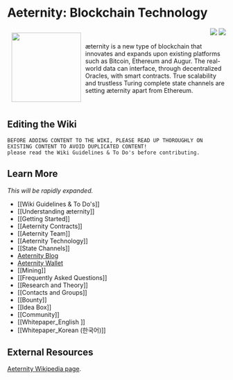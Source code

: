 # Aeternity: Blockchain Technology

<a href="http://www.aeternity.com/"><img width="160px" src="http://www.aeternity.com/user/themes/aeon/img/aeternity_logo.png" align="left" hspace="10" vspace="10"></a>

<p align = right><a target="_blank" href="https://twitter.com/intent/tweet?original_referer=https%3A%2F%2Fabout.twitter.com%2Fresources%2Fbuttons&text=Aeternity:%20scalable%20smart%20contracts%20interfacing%20with%20real%20world%20data&tw_p=tweetbutton&url=http%3A%2F%2Fwww.aeternity.com%2F&via=aetrnty"><img src="http://s30.postimg.org/j2q6ql27h/Tweet.png"></a>
<a target="_blank" href="https://twitter.com/aetrnty"> <img src="https://s24.postimg.org/4xcf9j8xh/Follow-_Twitter.jpg?2"></a>
</p>
æternity is a new type of blockchain that innovates and expands upon existing platforms such as Bitcoin, Ethereum and Augur. The real-world data can interface, through decentralized Oracles, with smart contracts. True scalability and trustless Turing complete state channels are setting æternity apart from Ethereum.

[comment]: <> (Using a table to clear the floated image! doesn't seem to be a nice markdown way!)
<table border=0>
</table>

## Editing the Wiki

    BEFORE ADDING CONTENT TO THE WIKI, PLEASE READ UP THOROUGHLY ON EXISTING CONTENT TO AVOID DUPLICATED CONTENT!
    please read the Wiki Guidelines & To Do's before contributing.

## Learn More
_This will be rapidly expanded._

* [[Wiki Guidelines & To Do's]]
* [[Understanding æternity]]
* [[Getting Started]]
* [[Aeternity Contracts]]
* [[Aeternity Team]]
* [[Aeternity Technology]]
* [[State Channels]]
* [Aeternity Blog](https://blog.aeternity.com/)
* [Aeternity Wallet](https://wallet.aeternity.com/)
* [[Mining]]
* [[Frequently Asked Questions]]
* [[Research and Theory]]
* [[Contacts and Groups]]
* [[Bounty]]
* [[Idea Box]]
* [[Community]]
* [[Whitepaper_English ]]
* [[Whitepaper_Korean (한국어)]]


## External Resources
[Aeternity Wikipedia page](https://en.wikipedia.org/wiki/AEternity).
